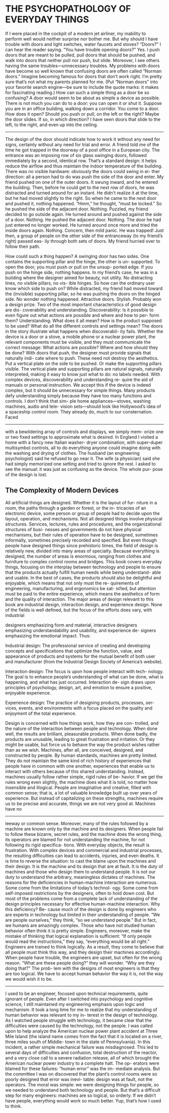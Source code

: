 # THE PSYCHOPATHOLOGY OF EVERYDAY THINGS

If I were placed in the cockpit of a modern jet airliner, my inability to perform well would neither surprise nor bother me. But why should I have trouble with doors and light switches, water faucets and stoves? “Doors?” I
can hear the reader saying. “You have trouble opening doors?” Yes. I push doors that are meant to be pulled, pull doors that should be pushed, and walk into doors that neither pull nor push, but slide. Moreover, I see others having the same troubles—unnecessary troubles. My problems with doors have become so well known that confusing doors are often called “Norman doors.” Imagine becoming famous for doors that don’t work right. I’m pretty sure that’s not what my parents planned for me. (Put “Norman doors” into your favorite search engine—be sure to include the quote marks: it makes for fascinating reading.)
How can such a simple thing as a door be so confusing? A door would seem to be about as simple a device as possible. There is not much you can do to a door: you can open it or shut it. Suppose you are in an office building, walking down a corridor. You come to a door. How does it open? Should you push or pull, on the left or the right? Maybe the door slides. If so, in which direction? I have seen doors that slide to the left, to the right, and even up into the ceiling.

---

The design of the door should indicate how to work it without any need for signs, certainly without any need for trial and error.
A friend told me of the time he got trapped in the doorway of a post office in a European city. The entrance was an imposing row of six glass swinging doors, followed immediately by a second, identical row. That’s a standard design: it helps reduce the airflow and thus maintain the indoor temperature of the building. There was no visible hardware: obviously the doors could swing in ei- ther direction: all a person had to do was push the side of the door and enter.
My friend pushed on one of the outer doors. It swung inward, and he entered the building. Then, before he could get to the next row of doors, he was distracted and turned around for an instant. He didn’t realize it at the time, but he had moved slightly to the right. So when he came to the next door and pushed it, nothing happened. “Hmm,” he thought, “must be locked.” So he pushed the side of the adjacent door. Nothing. Puzzled, my friend decided to go outside again. He turned around and pushed against the side of a door. Nothing. He pushed the adjacent door. Nothing. The door he had just entered no longer worked. He turned around once more and tried the inside doors again. Nothing. Concern, then mild panic. He was trapped! Just then, a group of people on the other side of the entranceway (to my friend’s right) passed eas- ily through both sets of doors. My friend hurried over to follow their path.

How could such a thing happen? A swinging door has two sides. One contains the supporting pillar and the hinge, the other is un- supported. To open the door, you must push or pull on the unsup- ported edge. If you push on the hinge side, nothing happens. In my friend’s case, he was in a building where the designer aimed for beauty, not utility. No distracting lines, no visible pillars, no vis- ible hinges. So how can the ordinary user know which side to push on? While distracted, my friend had moved toward the (invisible) supporting pillar, so he was pushing the doors on the hinged side. No wonder nothing happened. Attractive doors. Stylish. Probably won a design prize.
Two of the most important characteristics of good design are dis- coverability and understanding. Discoverability: Is it possible to even figure out what actions are possible and where and how to per- form them? Understanding: What does it all mean? How is the product supposed to be used? What do all the different controls and settings mean?
The doors in the story illustrate what happens when discoverabil- ity fails. Whether the device is a door or a stove, a mobile phone or a nuclear power plant, the relevant components must be visible, and they must communicate the correct message: What actions are possible? Where and how should they be done? With doors that push, the designer must provide signals that naturally indi- cate where to push. These need not destroy the aesthetics. Put a vertical plate on the side to be pushed. Or make the supporting pillars visible. The vertical plate and supporting pillars are natural signals, naturally interpreted, making it easy to know just what to do: no labels needed.
With complex devices, discoverability and understanding re- quire the aid of manuals or personal instruction. We accept this if the device is indeed complex, but it should be unnecessary for simple things. Many products defy understanding simply because they have too many functions and controls. I don’t think that sim- ple home appliances—stoves, washing machines, audio and tele- vision sets—should look like Hollywood’s idea of a spaceship control room. They already do, much to our consternation. Faced

---

with a bewildering array of controls and displays, we simply mem- orize one or two fixed settings to approximate what is desired.
In England I visited a home with a fancy new Italian washer- dryer combination, with super-duper multisymbol controls, all to do everything anyone could imagine doing with the washing and drying of clothes. The husband (an engineering psychologist) said he refused to go near it. The wife (a physician) said she had simply memorized one setting and tried to ignore the rest. I asked to see the manual: it was just as confusing as the device. The whole pur- pose of the design is lost.

## The Complexity of Modern Devices

All artificial things are designed. Whether it is the layout of fur- niture in a room, the paths through a garden or forest, or the in- tricacies of an electronic device, some person or group of people had to decide upon the layout, operation, and mechanisms. Not all designed things involve physical structures. Services, lectures, rules and procedures, and the organizational structures of busi- nesses and governments do not have physical mechanisms, but their rules of operation have to be designed, sometimes informally, sometimes precisely recorded and specified.
But even though people have designed things since prehistoric times, the field of design is relatively new, divided into many areas of specialty. Because everything is designed, the number of areas is enormous, ranging from clothes and furniture to complex control rooms and bridges. This book covers everyday things, focusing on the interplay between technology and people to ensure that the products actually fulfill human needs while being understand- able and usable. In the best of cases, the products should also be delightful and enjoyable, which means that not only must the re- quirements of engineering, manufacturing, and ergonomics be sat- isfied, but attention must be paid to the entire experience, which means the aesthetics of form and the quality of interaction. The major areas of design relevant to this book are industrial design, interaction design, and experience design. None of the fields is well defined, but the focus of the efforts does vary, with industrial

designers emphasizing form and material, interactive designers emphasizing understandability and usability, and experience de- signers emphasizing the emotional impact. Thus:

Industrial design: The professional service of creating and developing concepts and specifications that optimize the function, value, and appearance of products and systems for the mutual benefit of both user and manufacturer (from the Industrial Design Society of America’s website).

Interaction design: The focus is upon how people interact with tech- nology. The goal is to enhance people’s understanding of what can be done, what is happening, and what has just occurred. Interaction de- sign draws upon principles of psychology, design, art, and emotion to ensure a positive, enjoyable experience.

Experience design: The practice of designing products, processes, ser- vices, events, and environments with a focus placed on the quality and enjoyment of the total experience.

Design is concerned with how things work, how they are con- trolled, and the nature of the interaction between people and technology. When done well, the results are brilliant, pleasurable products. When done badly, the products are unusable, leading to great frustration and irritation. Or they might be usable, but force us to behave the way the product wishes rather than as we wish.
Machines, after all, are conceived, designed, and constructed by people. By human standards, machines are pretty limited. They do not maintain the same kind of rich history of experiences that people have in common with one another, experiences that enable us to interact with others because of this shared understanding. Instead, machines usually follow rather simple, rigid rules of be- havior. If we get the rules wrong even slightly, the machine does what it is told, no matter how insensible and illogical. People are imaginative and creative, filled with common sense; that is, a lot of valuable knowledge built up over years of experience. But instead of capitalizing on these strengths, machines require us to be precise and accurate, things we are not very good at. Machines have no

---

leeway or common sense. Moreover, many of the rules followed by a machine are known only by the machine and its designers.
When people fail to follow these bizarre, secret rules, and the machine does the wrong thing, its operators are blamed for not understanding the machine, for not following its rigid specifica- tions. With everyday objects, the result is frustration. With complex devices and commercial and industrial processes, the resulting difficulties can lead to accidents, injuries, and even deaths. It is time to reverse the situation: to cast the blame upon the machines and their design. It is the machine and its design that are at fault. It is the duty of machines and those who design them to understand people. It is not our duty to understand the arbitrary, meaningless dictates of machines.
The reasons for the deficiencies in human-machine interaction are numerous. Some come from the limitations of today’s technol- ogy. Some come from self-imposed restrictions by the designers, often to hold down cost. But most of the problems come from a complete lack of understanding of the design principles necessary for effective human-machine interaction. Why this deficiency? Be- cause much of the design is done by engineers who are experts in technology but limited in their understanding of people. “We are people ourselves,” they think, “so we understand people.” But in fact, we humans are amazingly complex. Those who have not studied human behavior often think it is pretty simple. Engineers, moreover, make the mistake of thinking that logical explanation is sufficient: “If only people would read the instructions,” they say, “everything would be all right.”
Engineers are trained to think logically. As a result, they come to believe that all people must think this way, and they design their machines accordingly. When people have trouble, the engineers are upset, but often for the wrong reason. “What are these people doing?” they will wonder. “Why are they doing that?” The prob- lem with the designs of most engineers is that they are too logical. We have to accept human behavior the way it is, not the way we would wish it to be.

---

I used to be an engineer, focused upon technical requirements, quite ignorant of people. Even after I switched into psychology and cognitive science, I still maintained my engineering emphasis upon logic and mechanism. It took a long time for me to realize that my understanding of human behavior was relevant to my in- terest in the design of technology. As I watched people struggle with technology, it became clear that the difficulties were caused by the technology, not the people.
I was called upon to help analyze the American nuclear power plant accident at Three Mile Island (the island name comes from the fact that it is located on a river, three miles south of Middle- town in the state of Pennsylvania). In this incident, a rather simple mechanical failure was misdiagnosed. This led to several days of difficulties and confusion, total destruction of the reactor, and a very close call to a severe radiation release, all of which brought the American nuclear power industry to a complete halt. The op- erators were blamed for these failures: “human error” was the im- mediate analysis. But the committee I was on discovered that the plant’s control rooms were so poorly designed that error was inevi- table: design was at fault, not the operators. The moral was simple: we were designing things for people, so we needed to understand both technology and people. But that’s a difficult step for many engineers: machines are so logical, so orderly. If we didn’t have people, everything would work so much better. Yup, that’s how I used to think.